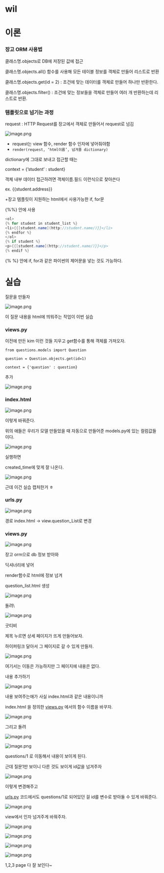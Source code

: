 # wil

# 이론

### 장고 ORM 사용법

클래스명.objects로 DB에 저장된 값에 접근

클래스명.objects.all() 함수를 사용해 모든 테이블 정보를 객체로 만들어 리스트로 반환

클래스명.objects.get(id = 2) : 조건에 맞는 데이터를 객체로 만들어 하나만 반환한다.

클래스명.objects.filter() : 조건에 맞는 정보들을 객체로 만들어 여러 개 반환하는데 리스트로 반환.

### 템플릿으로 넘기는 과정

request : HTTP Request를 장고에서 객체로 만들어서 request로 넘김

![image.png](wil%20119ff3cfbdea8078a652df285229dc39/image.png)

- request는 view 함수, render 함수 인자에 넣어줘야함
- `render(request, ‘html이름’, 넘겨줄 dictionary)`

dictionary에 그대로 보내고 접근할 때는 

context = {’student’ : student}

객체 내부 데이터 접근하려면 객체이름.필드 이런식으로 찾아쓴다

ex. {{student.address}}

+장고 템플릿이 지원하는 html에서 사용가능한 if, for문

{%%} 안에 사용

```java
<ol>
{% for student in student_list %}
<li>{{[student.name](http://student.name/)}}</li>
{% endfor %}
</ol>
{% if student %}
<p>{{[student.name](http://student.name/)}}</p>
{% endif %}
```

{% %} 안에 if, for과 같은 파이썬의 제어문을 넣는 것도 가능하다.

# 실습

질문을 만들자

![image.png](wil%20119ff3cfbdea8078a652df285229dc39/image%201.png)

이 질문 내용을 html에 띄워주는 작업이 이번 실습

### views.py

이전에 만든 kim 이런 것들 지우고 get함수를 통해 객체를 가져오자.

`from questions.models import Question`

`question = Question.objects.get(id=1)` 

`context = {'question' : question}`

추가

![image.png](wil%20119ff3cfbdea8078a652df285229dc39/image%202.png)

### index.html

![image.png](wil%20119ff3cfbdea8078a652df285229dc39/image%203.png)

이렇게 바꿔준다.

위의 애들은 우리가 모델 만들었을 때 자동으로 만들어준 models.py에 있는 컬럼값들이다.

![image.png](wil%20119ff3cfbdea8078a652df285229dc39/image%204.png)

실행하면

created_time에 맞게 잘 나온다.

![image.png](wil%20119ff3cfbdea8078a652df285229dc39/image%205.png)

근데 이건 실습 캡처한거 ㅎ

### urls.py

![image.png](wil%20119ff3cfbdea8078a652df285229dc39/image%206.png)

경로 index.html → view.question_List로 변경

### views.py

![image.png](wil%20119ff3cfbdea8078a652df285229dc39/image%207.png)

장고 orm으로 db 정보 받아와

딕셔너리에 넣어

render함수로 html에 정보 넘겨

question_list.html 생성

![image.png](wil%20119ff3cfbdea8078a652df285229dc39/image%208.png)

돌려\

![image.png](wil%20119ff3cfbdea8078a652df285229dc39/image%209.png)

굿티비

제목 누르면 상세 페이지가 뜨게 만들어보자.

하이퍼링크 달아서 그 페이지로 갈 수 있게 만들자.

![image.png](wil%20119ff3cfbdea8078a652df285229dc39/image%2010.png)

여기서는 이동은 가능하지만 그 페이지에 내용은 없다.

내용 추가하기

![image.png](wil%20119ff3cfbdea8078a652df285229dc39/image%2011.png)

내용 보여주는애가 사실 index.html과 같은 내용이니까

index.html 을 정의한 [views.py](http://views.py) 에서의 함수 이름을 바꾸자.

![image.png](wil%20119ff3cfbdea8078a652df285229dc39/image%2012.png)

그리고 돌려

![image.png](wil%20119ff3cfbdea8078a652df285229dc39/image%2013.png)

![image.png](wil%20119ff3cfbdea8078a652df285229dc39/image%2014.png)

questions/1 로 이동해서 내용이 보이게 된다.

근데 질문1만 보이니 다른 것도 보이게 id값을 넘겨주자

![image.png](wil%20119ff3cfbdea8078a652df285229dc39/image%2015.png)

이렇게 변경해주고

[urls.py](http://urls.py) 코드에서도 questions/1로 되어있던 걸 id를 변수로 받아둘 수 있게 바꿔준다.

![image.png](wil%20119ff3cfbdea8078a652df285229dc39/image%2016.png)

view에서 인자 넘겨주게 바꿔주자.

![image.png](wil%20119ff3cfbdea8078a652df285229dc39/image%2017.png)

![image.png](wil%20119ff3cfbdea8078a652df285229dc39/image%2018.png)

![image.png](wil%20119ff3cfbdea8078a652df285229dc39/image%2019.png)

![image.png](wil%20119ff3cfbdea8078a652df285229dc39/image%2020.png)

1,2,3 page 다 잘 보인다~